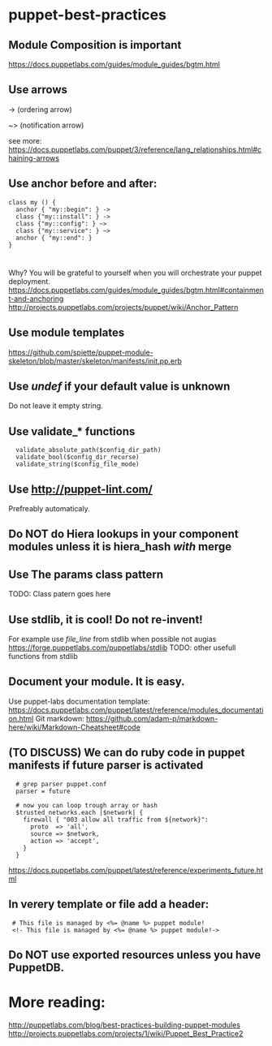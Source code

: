 puppet-best-practices
=====================



## Module Composition is important
https://docs.puppetlabs.com/guides/module_guides/bgtm.html


## Use arrows

-> (ordering arrow)

~> (notification arrow)

see more:  https://docs.puppetlabs.com/puppet/3/reference/lang_relationships.html#chaining-arrows


## Use anchor before and after: 

```puppet
class my () {
  anchor { "my::begin": } ->
  class {"my::install": } ->
  class {"my::config": } ~>
  class {"my::service": } ~>
  anchor { "my::end": }
}
```
#

Why? You will be grateful to yourself when you will orchestrate your puppet deployment.  
https://docs.puppetlabs.com/guides/module_guides/bgtm.html#containment-and-anchoring
http://projects.puppetlabs.com/projects/puppet/wiki/Anchor_Pattern



## Use module templates
https://github.com/spiette/puppet-module-skeleton/blob/master/skeleton/manifests/init.pp.erb


## Use *undef* if your default value is unknown
Do not leave it empty string. 


## Use validate_*  functions
```puppet
  validate_absolute_path($config_dir_path)
  validate_bool($config_dir_recurse)
  validate_string($config_file_mode)
```


## Use http://puppet-lint.com/
Prefreably automaticaly. 

## Do NOT do Hiera lookups in your component modules unless it is hiera_hash _with_ merge

## Use The params class pattern
TODO: Class patern goes here

## Use stdlib, it is cool! Do not re-invent!
For example use *file_line* from stdlib when possible not augias
https://forge.puppetlabs.com/puppetlabs/stdlib
TODO: other usefull functions from stdlib

## Document your module. It is easy. 
Use puppet-labs documentation template: 
https://docs.puppetlabs.com/puppet/latest/reference/modules_documentation.html
Git markdown: 
https://github.com/adam-p/markdown-here/wiki/Markdown-Cheatsheet#code


## (TO DISCUSS) We can do ruby code in puppet manifests if future parser is activated 

```
  # grep parser puppet.conf
  parser = future
```
  
  
```puppet
  # now you can loop trough array or hash
  $trusted_networks.each |$network| {
    firewall { "003 allow all traffic from ${network}":
      proto  => 'all',
      source => $network,
      action => 'accept',
    }
  }
```
https://docs.puppetlabs.com/puppet/latest/reference/experiments_future.html



## In verery template or file add a header: 

     # This file is managed by <%= @name %> puppet module! 
     <!- This file is managed by <%= @name %> puppet module!-> 

## Do NOT use exported resources unless you have PuppetDB. 


# More reading: 

http://puppetlabs.com/blog/best-practices-building-puppet-modules
http://projects.puppetlabs.com/projects/1/wiki/Puppet_Best_Practice2
